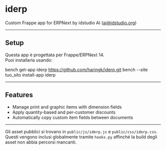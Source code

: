 # iderp

Custom Frappe app for ERPNext by idstudio AI (ai@idstudio.org)

---

## Setup

Questa app è progettata per Frappe/ERPNext 14.  
Puoi installarla usando:

bench get-app iderp https://github.com/haringk/iderp.git
bench --site tuo_sito install-app iderp

---

## Features

- Manage print and graphic items with dimension fields
- Apply quantity-based and per-customer discounts
- Automatically copy custom item fields between documents

---

Gli asset pubblici si trovano in `public/js/iderp.js` e `public/css/iderp.css`.
Questi vengono inclusi globalmente tramite `hooks.py` affinché la build degli asset
non abbia percorsi mancanti.

